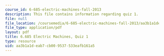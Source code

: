 ```yaml
---
course_id: 6-685-electric-machines-fall-2013
description: This file contains information regarding quiz 1.
file: null
file_location: /coursemedia/6-685-electric-machines-fall-2013/aa3b1a1deab7cb009537533eafb161a5_MIT6_685F13_quiz01.pdf
file_type: application/pdf
layout: pdf
title: 6.685 Electric Machines, Quiz 1
type: resource
uid: aa3b1a1d-eab7-cb00-9537-533eafb161a5
---
```

